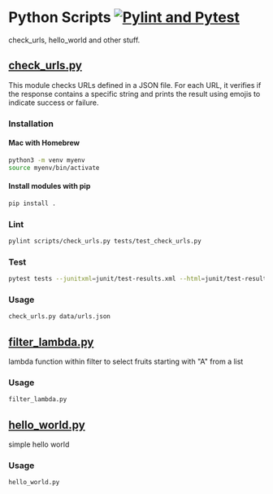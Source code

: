 # Python Scripts [![Pylint and Pytest](https://github.com/hofiorg/python_scripts/actions/workflows/pylint.yml/badge.svg)](https://github.com/hofiorg/python_scripts/actions/workflows/pylint.yml)

check_urls, hello_world and other stuff.

## [check_urls.py](./scripts/check_urls.py)

This module checks URLs defined in a JSON file. For each URL, it verifies if the response
contains a specific string and prints the result using emojis to indicate success or failure.

### Installation

#### Mac with Homebrew

```sh
python3 -m venv myenv
source myenv/bin/activate
```

#### Install modules with pip

```sh
pip install .
```

### Lint

```sh
pylint scripts/check_urls.py tests/test_check_urls.py
```

### Test

```sh
pytest tests --junitxml=junit/test-results.xml --html=junit/test-results.html
```

### Usage

```sh
check_urls.py data/urls.json
```

## [filter_lambda.py](./scripts/filter_lambda.py)

lambda function within filter to select fruits starting with "A" from a list

### Usage

```sh
filter_lambda.py
```

## [hello_world.py](./scripts/hello_world.py)

simple hello world

### Usage

```sh
hello_world.py
```